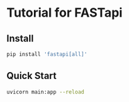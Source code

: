 # Tutorial for FASTapi
## Install
```sh
pip install 'fastapi[all]'
```

## Quick Start
```sh
uvicorn main:app --reload
```